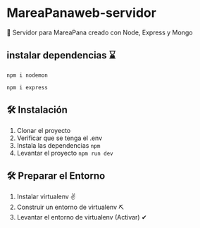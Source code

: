 # MareaPanaweb-servidor

🍤 Servidor para MareaPana creado con Node, Express y Mongo 

## instalar dependencias ⌛
```
npm i nodemon
```

```
npm i express
```

## 🛠 Instalación

1. Clonar el proyecto
2. Verificar que se tenga el .env
3. Instala las dependencias
   `npm`
4. Levantar el proyecto
   `npm run dev`


## 🛠 Preparar el Entorno
1. Instalar virtualenv ✌
2. Construir un entorno de virtualenv ⛏
3. Levantar el entorno de virtualenv (Activar) ✔

